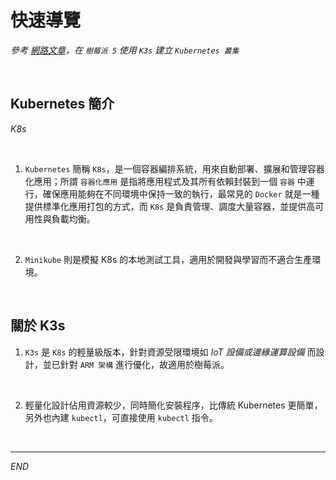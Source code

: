 # 快速導覽

_參考 [網路文章](https://everythingdevops.dev/step-by-step-guide-creating-a-kubernetes-cluster-on-raspberry-pi-5-with-k3s/)，在 `樹莓派 5` 使用 `K3s` 建立 `Kubernetes 叢集`_

<br>

## Kubernetes 簡介

_K8s_

<br>

1. `Kubernetes` 簡稱 `K8s`，是一個容器編排系統，用來自動部署、擴展和管理容器化應用；所謂 `容器化應用` 是指將應用程式及其所有依賴封裝到一個 `容器` 中運行，確保應用能夠在不同環境中保持一致的執行，最常見的 `Docker` 就是一種提供標準化應用打包的方式，而 `K8s` 是負責管理、調度大量容器，並提供高可用性與負載均衡。

<br>

2. `Minikube` 則是模擬 K8s 的本地測試工具，適用於開發與學習而不適合生產環境。

<br>

## 關於 K3s

1. `K3s` 是 `K8s` 的輕量級版本，針對資源受限環境如 _IoT 設備或邊緣運算設備_ 而設計，並已針對 `ARM 架構` 進行優化，故適用於樹莓派。

<br>

2. 輕量化設計佔用資源較少，同時簡化安裝程序，比傳統 Kubernetes 更簡單，另外也內建 `kubectl`，可直接使用 `kubectl` 指令。

<br>

___

_END_